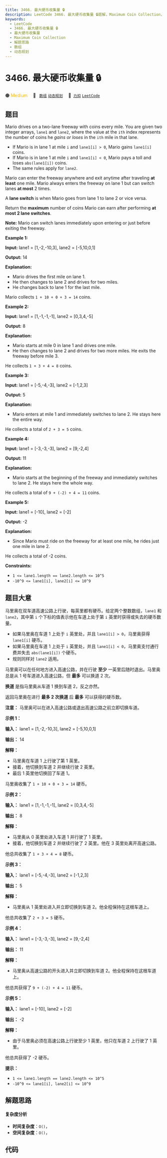 ```yaml
---
title: 3466. 最大硬币收集量 🔒
description: LeetCode 3466. 最大硬币收集量 🔒题解，Maximum Coin Collection，包含解题思路、复杂度分析以及完整的 JavaScript 代码实现。
keywords:
  - LeetCode
  - 3466. 最大硬币收集量 🔒
  - 最大硬币收集量
  - Maximum Coin Collection
  - 解题思路
  - 数组
  - 动态规划
---
```


# 3466. 最大硬币收集量 🔒

🟠 <font color=#ffb800>Medium</font>&emsp; 🔖&ensp; [`数组`](/tag/array.md) [`动态规划`](/tag/dynamic-programming.md)&emsp; 🔗&ensp;[`力扣`](https://leetcode.cn/problems/maximum-coin-collection) [`LeetCode`](https://leetcode.com/problems/maximum-coin-collection)

## 题目

Mario drives on a two-lane freeway with coins every mile. You are given two
integer arrays, `lane1` and `lane2`, where the value at the `ith` index
represents the number of coins he _gains or loses_ in the `ith` mile in that
lane.

  * If Mario is in lane 1 at mile `i` and `lane1[i] > 0`, Mario gains `lane1[i]` coins.
  * If Mario is in lane 1 at mile `i` and `lane1[i] < 0`, Mario pays a toll and loses `abs(lane1[i])` coins.
  * The same rules apply for `lane2`.

Mario can enter the freeway anywhere and exit anytime after traveling **at
least** one mile. Mario always enters the freeway on lane 1 but can switch
lanes **at most** 2 times.

A **lane switch** is when Mario goes from lane 1 to lane 2 or vice versa.

Return the **maximum** number of coins Mario can earn after performing **at
most 2 lane switches**.

**Note:** Mario can switch lanes immediately upon entering or just before
exiting the freeway.



**Example 1:**

**Input:** lane1 = [1,-2,-10,3], lane2 = [-5,10,0,1]

**Output:** 14

**Explanation:**

  * Mario drives the first mile on lane 1.
  * He then changes to lane 2 and drives for two miles.
  * He changes back to lane 1 for the last mile.

Mario collects `1 + 10 + 0 + 3 = 14` coins.

**Example 2:**

**Input:** lane1 = [1,-1,-1,-1], lane2 = [0,3,4,-5]

**Output:** 8

**Explanation:**

  * Mario starts at mile 0 in lane 1 and drives one mile.
  * He then changes to lane 2 and drives for two more miles. He exits the freeway before mile 3.

He collects `1 + 3 + 4 = 8` coins.

**Example 3:**

**Input:** lane1 = [-5,-4,-3], lane2 = [-1,2,3]

**Output:** 5

**Explanation:**

  * Mario enters at mile 1 and immediately switches to lane 2. He stays here the entire way.

He collects a total of `2 + 3 = 5` coins.

**Example 4:**

**Input:** lane1 = [-3,-3,-3], lane2 = [9,-2,4]

**Output:** 11

**Explanation:**

  * Mario starts at the beginning of the freeway and immediately switches to lane 2. He stays here the whole way.

He collects a total of `9 + (-2) + 4 = 11` coins.

**Example 5:**

**Input:** lane1 = [-10], lane2 = [-2]

**Output:** -2

**Explanation:**

  * Since Mario must ride on the freeway for at least one mile, he rides just one mile in lane 2.

He collects a total of -2 coins.



**Constraints:**

  * `1 <= lane1.length == lane2.length <= 10^5`
  * `-10^9 <= lane1[i], lane2[i] <= 10^9`


## 题目大意

马里奥在双车道高速公路上行驶，每英里都有硬币。给定两个整数数组，`lane1` 和 `lane2`，其中第 `i` 个下标的值表示他在车道上处于第 `i`
英里时获得或失去的硬币数量。

  * 如果马里奥在车道 1 上处于 `i` 英里处，并且 `lane1[i] > 0`，马里奥获得 `lane1[i]` 硬币。
  * 如果马里奥在车道 1 上处于 `i` 英里处，并且 `lane1[i] < 0`，马里奥支付通行费并失去 `abs(lane1[i])` 个硬币。
  * 规则同样对 `lane2` 适用。

马里奥可以在任何地方进入高速公路，并在行驶 **至少** 一英里后随时退出。马里奥总是从 1 号车道进入高速公路，但 **最多** 可以换道 2 次。

**换道**  是指马里奥从车道 1 换到车道 2，反之亦然。

返回马里奥在进行 **最多 2 次换道**  后 **最多**  可以获得的硬币数。

**注意：** 马里奥可以在进入高速公路或退出高速公路之前立即切换车道。



**示例 1：**

**输入：** lane1 = [1,-2,-10,3], lane2 = [-5,10,0,1]

**输出：** 14

**解释：**

  * 马里奥在车道 1 上行驶了第 1 英里。
  * 接着，他切换到车道 2 并继续行驶 2 英里。
  * 最后 1 英里他切换回了车道 1。

马里奥收集了 `1 + 10 + 0 + 3 = 14` 硬币。

**示例 2：**

**输入：** lane1 = [1,-1,-1,-1], lane2 = [0,3,4,-5]

**输出：** 8

**解释：**

  * 马里奥从 0 英里处进入车道 1 并行驶了 1 英里。
  * 接着，他切换到车道 2 并继续行驶了 2 英里。他在 3 英里处离开高速公路。

他总共收集了 `1 + 3 + 4 = 8` 硬币。

**示例 3：**

**输入：** lane1 = [-5,-4,-3], lane2 = [-1,2,3]

**输出：** 5

**解释：**

  * 马里奥从 1 英里处进入并立即切换到车道 2。他全程保持在这根车道上。

他总共收集了 `2 + 3 = 5` 硬币。

**示例 4：**

**输入：** lane1 = [-3,-3,-3], lane2 = [9,-2,4]

**输出：** 11

**解释：**

  * 马里奥从高速公路的开头进入并立即切换到车道 2。他全程保持在这根车道上。

他总共获得了 `9 + (-2) + 4 = 11` 硬币。

**示例 5：**

**输入：** lane1 = [-10], lane2 = [-2]

**输出：** -2

**解释：**

  * 由于马里奥必须在高速公路上行驶至少 1 英里，他只在车道 2 上行驶了 1 英里。

他总共获得了 -2 硬币。



**提示：**

  * `1 <= lane1.length == lane2.length <= 10^5`
  * `-10^9 <= lane1[i], lane2[i] <= 10^9`


## 解题思路

#### 复杂度分析

- **时间复杂度**：`O()`，
- **空间复杂度**：`O()`，

## 代码

```javascript

```